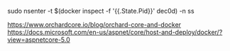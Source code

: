 sudo nsenter -t $(docker inspect -f '{{.State.Pid}}' dec0d) -n ss


https://www.orchardcore.io/blog/orchard-core-and-docker
https://docs.microsoft.com/en-us/aspnet/core/host-and-deploy/docker/?view=aspnetcore-5.0


